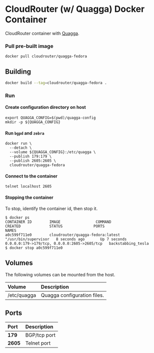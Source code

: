 # CloudRouter (w/ Quagga) Docker Container

CloudRouter container with [Quagga](http://www.nongnu.org/quagga/).

### Pull pre-built image
```
docker pull cloudrouter/quagga-fedora
```

## Building
```sh
docker build --tag=cloudrouter/quagga-fedora .
```

### Run

#### Create configuration directory on host
```
export QUAGGA_CONFIG=$(pwd)/quagga-config
mkdir -p ${QUAGGA_CONFIG}
```

#### Run `bgpd` and `zebra`
```
docker run \
  --detach \
  --volume ${QUAGGA_CONFIG}:/etc/quagga \
  --publish 179:179 \
  --publish 2605:2605 \
  cloudrouter/quagga-fedora
```

#### Connect to the container
```
telnet localhost 2605
```

#### Stopping the container
To stop, identify the container id, then stop it.

```
$ docker ps
CONTAINER ID        IMAGE                COMMAND                CREATED             STATUS              PORTS                                          NAMES
a0c599f711e0        cloudrouter/quagga-fedora:latest   "/usr/bin/supervisor   8 seconds ago       Up 7 seconds        0.0.0.0:179->179/tcp, 0.0.0.0:2605->2605/tcp   backstabbing_tesla
$ docker stop a0c599f711e0
```

## Volumes
The following volumes can be mounted from the host.

| Volume  | Description |
| :------------ | :------------ |
| /etc/quagga | Quagga configuration files. |

## Ports
| Port  | Description |
| :------------ | :------------ |
| **179** | BGP/tcp port |
| **2605** | Telnet port |
